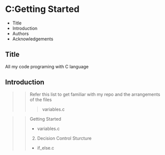 # C:Getting Started

- Title 
- Introduction
- Authors
- Acknowledgements

## Title

 All my code programing with C language

## Introduction

>
>> Refer this list to get familiar with my repo and the arrangements of the files 
>>
>> > variables.c

>>  Getting Started
>> - variables.c
>> 
>>2. Decision Control Sturcture
>> - if_else.c
>>

